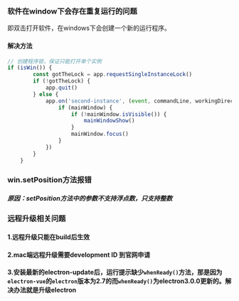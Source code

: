 ### 软件在window下会存在重复运行的问题
即双击打开软件，在windows下会创建一个新的运行程序。

#### 解决方法
```js
// 创建程序锁，保证只能打开单个实例 
if (isWin()) {
        const gotTheLock = app.requestSingleInstanceLock()
        if (!gotTheLock) {
            app.quit()
        } else {
            app.on('second-instance', (event, commandLine, workingDirectory) => {
                if (mainWindow) {
                    if (!mainWindow.isVisible()) {
                        mainWindowShow()
                    }
                    mainWindow.focus()
                }
            })
        }
    }
```

### win.setPosition方法报错
##### 原因：setPosition方法中的参数不支持浮点数，只支持整数

### 远程升级相关问题
#### 1.远程升级只能在build后生效
#### 2.mac端远程升级需要development ID 到官网申请
#### 3.安装最新的electron-update后，运行提示缺少`whenReady()`方法，那是因为`electron-vue`的`electron`版本为2.7的而`whenReady()`为electron3.0.0更新的。解决办法就是升级electron
